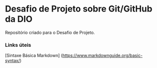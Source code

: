 # Desafio de Projeto sobre Git/GitHub da DIO
Repositório criado para o Desafio de Projeto.

### Links úteis
[Sintaxe Básica Markdown] (https://www.markdownguide.org/basic-syntax/)
